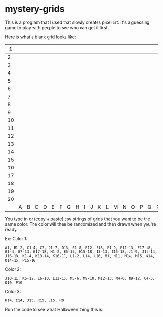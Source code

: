 # mystery-grids
This is a program that I used that slowly creates pixel art. It's a guessing game to play with people to see who can get it first.



Here is what a blank grid looks like:

|1| | | | | | | | | | | | | | | | | | | | |
| ---|--- |--- |--- | ---| ---| ---| ---| ---| ---| ---| ---|--- |---|---|---|---|---|---| --- | ---|
|2| | | | | | | | | | | | | | | | | | | | |
 |3| | | | | | | | | | | | | | | | | | | | |
 | 4| | | | | | | | | | | | | | | | | | | | |
| 5| | | | | | | | | | | | | | | | | | | | |
| 6| | | | | | | | | | | | | | | | | | | | |
| 7| | | | | | | | | | | | | | | | | | | | |
| 8| | | | | | | | | | | | | | | | | | | | |
| 9| | | | | | | | | | | | | | | | | | | | |
| 10| | | | | | | | | | | | | | | | | | | | |
| 11| | | | | | | | | | | | | | | | | | | | |
| 12| | | | | | | | | | | | | | | | | | | | |
| 13| | | | | | | | | | | | | | | | | | | | |
| 14| | | | | | | | | | | | | | | | | | | | |
 |15 | | | | | | | | | | | | | | | | | | | | |
|16 | | | | | | | | | | | | | | | | | | | | |
|17 | | | | | | | | | | | | | | | | | | | | |
|18 | | | | | | | | | | | | | | | | | | | | |
|19 | | | | | | | | | | | | | | | | | | | | |
|20| | | | | | | | | | | | | | | | | | | | |
||A|B|C|D |E |F |G|H|I|J|K|L|M|N|O|P|Q|R|S|T|


You type in or (copy + paste) csv strings of grids that you want to be the same color. The color will then be randomized and then drawn when you're ready.

Ex:
Color 1:
```
A1, B1-2, C1-4, C7, D1-7, D13, E1-8, E12, E18, F1-9, F11-13, F17-18, G1-4, G7-13, G17-18, H1-2, H5-13, H15-18, I3-13, I15-18, J1-9, J11-14, J16-18, K1-4, K13-14, K16-17, L1-2, L14, L16, M1, M11, M14, M15, N14, O14-15, P15-16
```
Color 2:
```
J10-11, K5-12, L6-10, L12-13, M5-6, M9-10, M12-13, N4-6, N9-12, O4-5, O10, P10
```
Color 3:
```
H14, I14, J15, K15, L15, N8
```
Run the code to see what Halloween thing this is.
